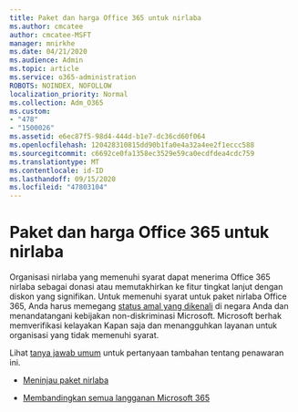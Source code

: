 ```yaml
---
title: Paket dan harga Office 365 untuk nirlaba
ms.author: cmcatee
author: cmcatee-MSFT
manager: mnirkhe
ms.date: 04/21/2020
ms.audience: Admin
ms.topic: article
ms.service: o365-administration
ROBOTS: NOINDEX, NOFOLLOW
localization_priority: Normal
ms.collection: Adm_O365
ms.custom:
- "478"
- "1500026"
ms.assetid: e6ec87f5-98d4-444d-b1e7-dc36cd60f064
ms.openlocfilehash: 120428310815dd90b1fa0e4a32a4ee2f1eccc588
ms.sourcegitcommit: c6692ce0fa1358ec3529e59ca0ecdfdea4cdc759
ms.translationtype: MT
ms.contentlocale: id-ID
ms.lasthandoff: 09/15/2020
ms.locfileid: "47803104"
---
```

# <a name="office-365-for-nonprofit-plans-and-pricing"></a>Paket dan harga Office 365 untuk nirlaba

Organisasi nirlaba yang memenuhi syarat dapat menerima Office 365 nirlaba sebagai donasi atau memutakhirkan ke fitur tingkat lanjut dengan diskon yang signifikan. Untuk memenuhi syarat untuk paket nirlaba Office 365, Anda harus memegang [status amal yang dikenali](https://go.microsoft.com/fwlink/p/?LinkID=330253) di negara Anda dan menandatangani kebijakan non-diskriminasi Microsoft. Microsoft berhak memverifikasi kelayakan Kapan saja dan menangguhkan layanan untuk organisasi yang tidak memenuhi syarat.
  
Lihat [tanya jawab umum](https://products.office.com/nonprofit/office-365-nonprofit) untuk pertanyaan tambahan tentang penawaran ini.
  
- [Meninjau paket nirlaba](https://products.office.com/nonprofit/office-365-nonprofit-plans-and-pricing?tab=1)

- [Membandingkan semua langganan Microsoft 365](https://products.office.com/business/compare-more-office-365-for-business-plans)
